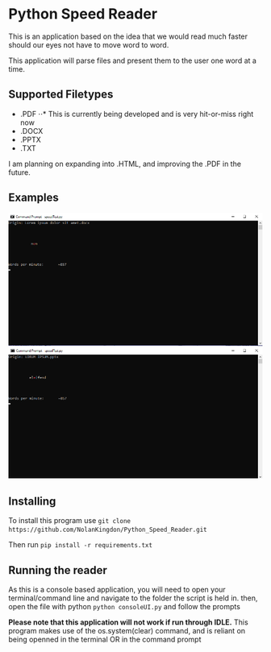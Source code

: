 # Python Speed Reader

This is an application based on the idea that we would read much faster should
our eyes not have to move word to word.

This application will parse files and present them to the user one word at a time.

## Supported Filetypes

- .PDF
⋅⋅* This is currently being developed and is very hit-or-miss right now
- .DOCX
- .PPTX
- .TXT

I am planning on expanding into .HTML, and improving the .PDF in the future.

## Examples

![Speed Reader in Action](https://github.com/NolanKingdon/Python_Speed_Reader/blob/master/imgs/sample.PNG "Example of the Reader running")
![Speed Reader in Action](https://github.com/NolanKingdon/Python_Speed_Reader/blob/master/imgs/sample2.PNG "")

## Installing

To install this program use `git clone https://github.com/NolanKingdon/Python_Speed_Reader.git`

Then run `pip install -r requirements.txt`

## Running the reader

As this is a console based application, you will need to open your terminal/command line and navigate to the folder
the script is held in. then, open the file with python `python consoleUI.py` and follow the prompts

**Please note that this application will not work if run through IDLE.** This program makes use of the os.system(clear) command,
and is reliant on being openned in the terminal OR in the command prompt
